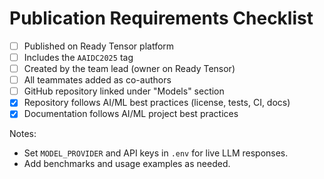 # Publication Requirements Checklist

- [ ] Published on Ready Tensor platform
- [ ] Includes the `AAIDC2025` tag
- [ ] Created by the team lead (owner on Ready Tensor)
- [ ] All teammates added as co-authors
- [ ] GitHub repository linked under "Models" section
- [x] Repository follows AI/ML best practices (license, tests, CI, docs)
- [x] Documentation follows AI/ML project best practices

Notes:
- Set `MODEL_PROVIDER` and API keys in `.env` for live LLM responses.
- Add benchmarks and usage examples as needed.

